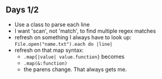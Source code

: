## Days 1/2
* Use a class to parse each line
* I want 'scan', not 'match', to find multiple regex matches
* refresh on something I always have to look up: `File.open("name.txt").each do |line|`
* refresh on that map syntax:
  * `.map{|value| value.function}` becomes
  * `.map(&:function)`
  * the parens change. That always gets me.